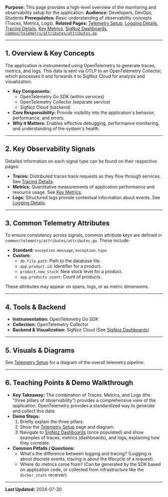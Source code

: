 **Purpose:** This page provides a high-level overview of the monitoring and observability setup for the application.
**Audience:** Developers, DevOps, Students
**Prerequisites:** Basic understanding of observability concepts (Traces, Metrics, Logs).
**Related Pages:** [Telemetry Setup](./Telemetry%20Setup.md), [Logging Details](./Logging%20Details.md), [Tracing Details](./Tracing%20Details.md), [Key Metrics](./Key%20Metrics.md), [SigNoz Dashboards](./SigNoz%20Dashboards.md), [`common/telemetry/attributes/attributes.go`](../../common/telemetry/attributes/attributes.go)

---

## 1. Overview & Key Concepts

The application is instrumented using OpenTelemetry to generate traces, metrics, and logs. This data is sent via OTLP to an OpenTelemetry Collector, which processes it and forwards it to SigNoz Cloud for analysis and visualization.

*   **Key Components:**
    *   OpenTelemetry Go SDK (within services)
    *   OpenTelemetry Collector (separate service)
    *   SigNoz Cloud (backend)
*   **Core Responsibility:** Provide visibility into the application's behavior, performance, and errors.
*   **Why it Matters:** Enables effective debugging, performance monitoring, and understanding of the system's health.

---

## 2. Key Observability Signals

Detailed information on each signal type can be found on their respective pages:

*   **Traces:** Distributed traces track requests as they flow through services. See [Tracing Details](./Tracing%20Details.md).
*   **Metrics:** Quantitative measurements of application performance and resource usage. See [Key Metrics](./Key%20Metrics.md).
*   **Logs:** Structured logs provide contextual information about events. See [Logging Details](./Logging%20Details.md).

---

## 3. Common Telemetry Attributes

To ensure consistency across signals, common attribute keys are defined in `common/telemetry/attributes/attributes.go`. These include:

*   **Standard:** `exception.message`, `exception.type`
*   **Custom:**
    *   `db.file.path`: Path to the database file.
    *   `app.product.id`: Identifier for a product.
    *   `product.new_stock`: New stock level for a product.
    *   `app.products.count`: Count of products.

These attributes may appear on spans, logs, or as metric dimensions.

---

## 4. Tools & Backend

*   **Instrumentation:** OpenTelemetry Go SDK
*   **Collection:** OpenTelemetry Collector
*   **Backend & Visualization:** SigNoz Cloud (See [SigNoz Dashboards](./SigNoz%20Dashboards.md))

---

## 5. Visuals & Diagrams

See [Telemetry Setup](./Telemetry%20Setup.md) for a diagram of the overall telemetry pipeline.

---

## 6. Teaching Points & Demo Walkthrough

*   **Key Takeaway:** The combination of Traces, Metrics, and Logs (the "three pillars of observability") provides a comprehensive view of the application. OpenTelemetry provides a standardized way to generate and collect this data.
*   **Demo Steps:**
    1.  Briefly explain the three pillars.
    2.  Show the [Telemetry Setup](./Telemetry%20Setup.md) page and diagram.
    3.  Navigate to [SigNoz Dashboards](./SigNoz%20Dashboards.md) (once populated) and show examples of traces, metrics (dashboards), and logs, explaining how they correlate.
*   **Common Pitfalls / Questions:**
    *   What's the difference between logging and tracing? (Logging is about discrete events, tracing is about the lifecycle of a request).
    *   Where do metrics come from? (Can be generated by the SDK based on application code, or collected from infrastructure like the `docker_stats` receiver).

---

**Last Updated:** 2024-07-30
